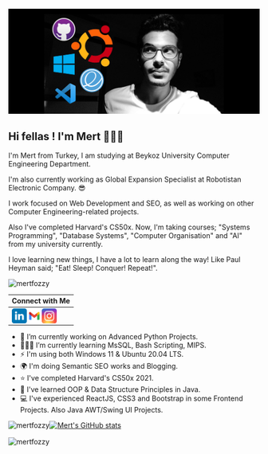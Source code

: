 ![photo](https://github.com/mertfozzy/mertfozzy/blob/main/mert.jpg?raw=true)

## Hi fellas ! I'm Mert 👨🏻‍💻
I'm Mert from Turkey, I am studying at Beykoz University Computer Engineering Department. 

I'm also currently working as Global Expansion Specialist at Robotistan Electronic Company. 😎

I work focused on Web Development and SEO, as well as working on other Computer Engineering-related projects.

Also I've completed Harvard's CS50x. Now, I'm taking courses; "Systems Programming", "Database Systems", "Computer Organisation" and "AI" from my university currently.


I love learning new things, I have a lot to learn along the way! Like Paul Heyman said; "Eat! Sleep! Conquer! Repeat!".

<p align="left"> <img src="https://komarev.com/ghpvc/?username=mertfozzy&label=Profile%20views&color=0e75b6&style=flat" alt="mertfozzy" /> </p>


|Connect with Me|
|-----|
|<a href="https://www.linkedin.com/in/mertaltuntas/" target="blank"><img align="left" alt="Mert's LinkedIn" width="30px" src="https://github.com/edent/SuperTinyIcons/blob/master/images/svg/linkedin.svg" /></a><a href="https://www.instagram.com/mertfozzy/" target="blank"><img align="center" src="https://github.com/edent/SuperTinyIcons/blob/master/images/svg/instagram.svg" alt="mertfozzy" width="30"/></a> <a href="mailto:mertfozzy@gmail.com"><img align="left" alt="Mert's Email address" width="30px" src="https://github.com/edent/SuperTinyIcons/blob/master/images/svg/gmail.svg" /></a>|



- 🚀 I’m currently working on Advanced Python Projects.
- 👨🏻‍💻 I’m currently learning MsSQL, Bash Scripting, MIPS.
- ⚡ I'm using both Windows 11 & Ubuntu 20.04 LTS.
- 🌍 I'm doing Semantic SEO works and Blogging.
- ⭐ I've completed Harvard's CS50x 2021.
- 🥇 I've learned OOP & Data Structure Principles in Java.
- 💻 I've experienced ReactJS, CSS3 and Bootstrap in some Frontend Projects. Also Java AWT/Swing UI Projects.


<p><img align="left" src="https://github-readme-stats.vercel.app/api/top-langs?username=mertfozzy&show_icons=true&theme=dark&locale=en&layout=compact" alt="mertfozzy" /></p>

[![Mert's GitHub stats](https://github-readme-stats.vercel.app/api?username=mertfozzy&theme=dark&show_icons=true)](https://github.com/anuraghazra/github-readme-stats)

<p><img align="center" src="https://github-readme-streak-stats.herokuapp.com/?user=mertfozzy&theme=dark" alt="mertfozzy" /></p>
